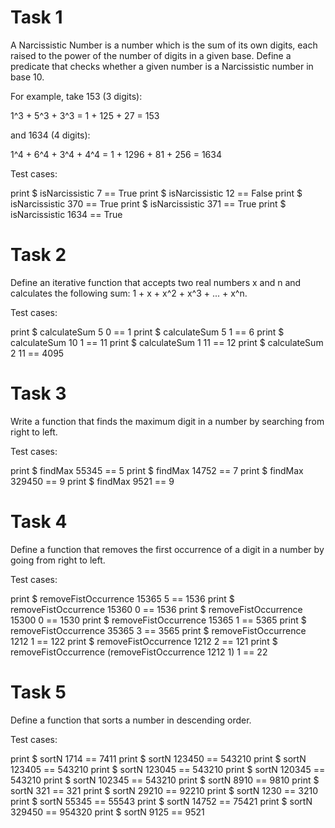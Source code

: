 # Task 1

A Narcissistic Number is a number which is the sum of its own digits, each raised to the power of the number of digits in a given base. Define a predicate that checks whether a given number is a Narcissistic number in base 10.

For example, take 153 (3 digits):

1^3 + 5^3 + 3^3 = 1 + 125 + 27 = 153

and 1634 (4 digits):

1^4 + 6^4 + 3^4 + 4^4 = 1 + 1296 + 81 + 256 = 1634

Test cases:

print $ isNarcissistic 7 == True
print $ isNarcissistic 12 == False
print $ isNarcissistic 370 == True
print $ isNarcissistic 371 == True
print $ isNarcissistic 1634 == True

# Task 2

Define an iterative function that accepts two real numbers x and n and calculates the following sum: 1 + x + x^2 + x^3 + ... + x^n.

Test cases:

print $ calculateSum 5 0 == 1
print $ calculateSum 5 1 == 6
print $ calculateSum 10 1 == 11
print $ calculateSum 1 11 == 12
print $ calculateSum 2 11 == 4095

# Task 3

Write a function that finds the maximum digit in a number by searching from right to left.

Test cases:

print $ findMax 55345 == 5
print $ findMax 14752 == 7
print $ findMax 329450 == 9
print $ findMax 9521 == 9

# Task 4

Define a function that removes the first occurrence of a digit in a number by going from right to left.

Test cases:

print $ removeFistOccurrence 15365 5 == 1536
print $ removeFistOccurrence 15360 0 == 1536
print $ removeFistOccurrence 15300 0 == 1530
print $ removeFistOccurrence 15365 1 == 5365
print $ removeFistOccurrence 35365 3 == 3565
print $ removeFistOccurrence 1212 1 == 122
print $ removeFistOccurrence 1212 2 == 121
print $ removeFistOccurrence (removeFistOccurrence 1212 1) 1 == 22

# Task 5

Define a function that sorts a number in descending order.

Test cases:

print $ sortN 1714 == 7411
print $ sortN 123450 == 543210
print $ sortN 123405 == 543210
print $ sortN 123045 == 543210
print $ sortN 120345 == 543210
print $ sortN 102345 == 543210
print $ sortN 8910 == 9810
print $ sortN 321 == 321
print $ sortN 29210 == 92210
print $ sortN 1230 == 3210
print $ sortN 55345 == 55543
print $ sortN 14752 == 75421
print $ sortN 329450 == 954320
print $ sortN 9125 == 9521
